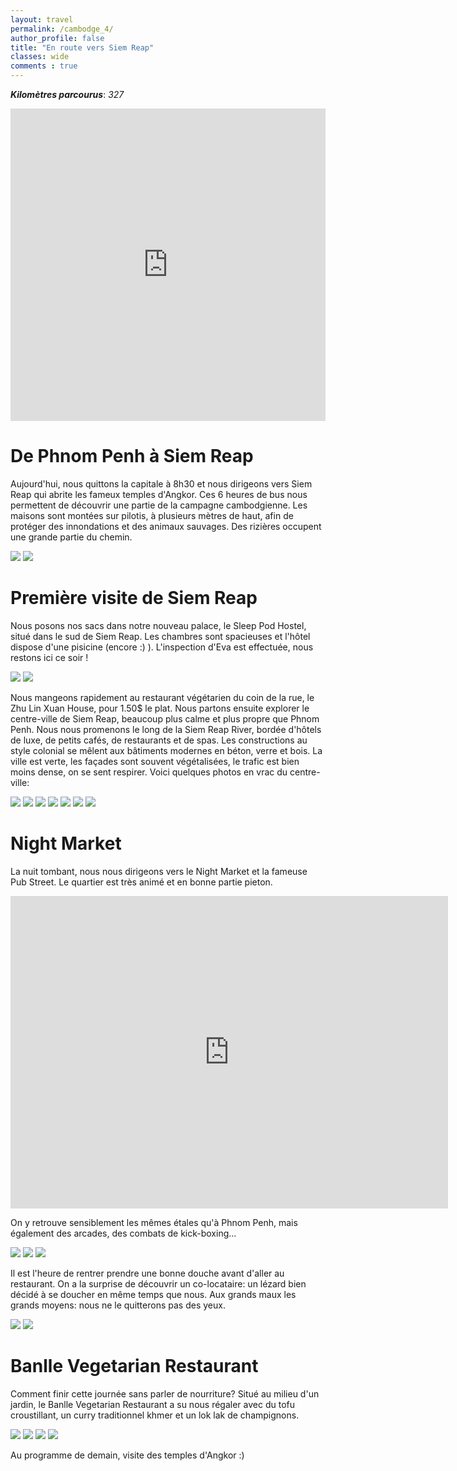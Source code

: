 ```yaml
---
layout: travel
permalink: /cambodge_4/
author_profile: false
title: "En route vers Siem Reap"
classes: wide
comments : true
---
```


<!-- jQuery 1.8 or later, 33 KB -->
<script src="https://ajax.googleapis.com/ajax/libs/jquery/1.11.1/jquery.min.js"></script>

<!-- Fotorama from CDNJS, 19 KB -->
<link  href="https://cdnjs.cloudflare.com/ajax/libs/fotorama/4.6.4/fotorama.css" rel="stylesheet">
<script src="https://cdnjs.cloudflare.com/ajax/libs/fotorama/4.6.4/fotorama.js"></script>

***Kilomètres parcourus***: *327*

<iframe src="https://www.google.com/maps/d/u/0/embed?mid=1TJrnxIl-9p3u_m2IUcI96RNvylqXUPZJ" width="100%" height="500" frameBorder="0"></iframe>

<br>

# De Phnom Penh à Siem Reap

Aujourd'hui, nous quittons la capitale à 8h30 et nous dirigeons vers Siem Reap qui abrite les fameux temples d'Angkor. Ces 6 heures de bus nous permettent de découvrir une partie de la campagne cambodgienne. Les maisons sont montées sur pilotis, à plusieurs mètres de haut, afin de protéger des innondations et des animaux sauvages. Des rizières occupent une grande partie du chemin.

<div class="fotorama">
  <img src="https://drive.google.com/uc?id=18EOA1p_KcoT-0cRDtW3BwlP-xiZStMEf">
  <img src="https://drive.google.com/uc?id=1gn7ikHnQzzoKCg7GjN_5qzQZlk45ZLBO">
</div>

# Première visite de Siem Reap

Nous posons nos sacs dans notre nouveau palace, le Sleep Pod Hostel, situé dans le sud de Siem Reap. Les chambres sont spacieuses et l'hôtel dispose d'une pisicine (encore :) ). L'inspection d'Eva est effectuée, nous restons ici ce soir !

<div class="fotorama">
  <img src="https://drive.google.com/uc?id=1dRR0RT5JsyefdHW8pimQ7ZN1HReJnJDt">
  <img src="https://drive.google.com/uc?id=1wFsUAcJJA6NawqZing2FEFYc0pbJ4_5V">
</div>

Nous mangeons rapidement au restaurant végétarien du coin de la rue, le Zhu Lin Xuan House, pour 1.50$ le plat. Nous partons ensuite explorer le centre-ville de Siem Reap, beaucoup plus calme et plus propre que Phnom Penh. Nous nous promenons le long de la Siem Reap River, bordée d'hôtels de luxe, de petits cafés, de restaurants et de spas. Les constructions au style colonial se mêlent aux bâtiments modernes en béton, verre et bois. La ville est verte, les façades sont souvent végétalisées, le trafic est bien moins dense, on se sent respirer. Voici quelques photos en vrac du centre-ville: 

<div class="fotorama">
  <img src="https://drive.google.com/uc?id=1k-E_DZtQ5aMcth63LWwlNbTCPJ0jSzWk">
  <img src="https://drive.google.com/uc?id=1FsvB-K0Bwy_S-MxaFMOHgpX4CBBNSBIe">
  <img src="https://drive.google.com/uc?id=1vGsoZvbWE15RuS-QQMqXZtSM-GdMY5o8">
  <img src="https://drive.google.com/uc?id=10d3CqNnPmdLONDrJwzM8BUkkzSLzG18-">
  <img src="https://drive.google.com/uc?id=1fXkdH54QgjOpAS6JcI0yKxLTMaUiVMTV">
  <img src="https://drive.google.com/uc?id=1RxMuOqqqrgCDVu2taVaX92Xt7FXrZCiF">  
  <img src="https://drive.google.com/uc?id=1YzDOyf60uxIVWRogpomu9W1QZRHDeEMn">
</div>

# Night Market

La nuit tombant, nous nous dirigeons vers le Night Market et la fameuse Pub Street. Le quartier est très animé et en bonne partie pieton. 

<iframe width="700" height="500" src="https://www.youtube.com/embed/zaYrZVYQEJo" frameborder="0" allow="accelerometer; autoplay; encrypted-media; gyroscope; picture-in-picture" allowfullscreen></iframe>
<br>

On y retrouve sensiblement les mêmes étales qu'à Phnom Penh, mais également des arcades, des combats de kick-boxing...

<div class="fotorama">
  <img src="https://drive.google.com/uc?id=1YNO1g3LDIGoIGkZSi_1Y4jZX1kq4pjHS">
  <img src="https://drive.google.com/uc?id=1Kee_nfda4MEitNK2z_sDYys2qC_Rc7-C">
  <img src="https://drive.google.com/uc?id=13KaA3Dvs57fPxPdvw4NFest_6FNRaurq">
</div>

Il est l'heure de rentrer prendre une bonne douche avant d'aller au restaurant. On a la surprise de découvrir un co-locataire: un lézard bien décidé à se doucher en même temps que nous. Aux grands maux les grands moyens: nous ne le quitterons pas des yeux.

<div class="fotorama">
  <img src="https://drive.google.com/uc?id=1801ldEo6ZGYnGPc_sUO5I4ZhIm6v43am">
  <img src="https://drive.google.com/uc?id=193s97coyzNPPkJ-e6Jgzeofjsyad56BZ">
</div>

# Banlle Vegetarian Restaurant

Comment finir cette journée sans parler de nourriture? Situé au milieu d'un jardin, le Banlle Vegetarian Restaurant a su nous régaler avec du tofu croustillant, un curry traditionnel khmer et un lok lak de champignons.

<div class="fotorama">
  <img src="https://drive.google.com/uc?id=1iHu8RBDJURrAr01WeXKmKCaYJh9-Px-W">
  <img src="https://drive.google.com/uc?id=1RFkDFQ6vj5sItdHfApoC5NRaOdCtGwzV">
  <img src="https://drive.google.com/uc?id=17AoDUY3bMxHrJvZYCQgPbmH02bIHCLF_">
  <img src="https://drive.google.com/uc?id=12gYqQT-chQ07cajqG-YAn6sFmns9IwD7">
</div>

Au programme de demain, visite des temples d'Angkor :)